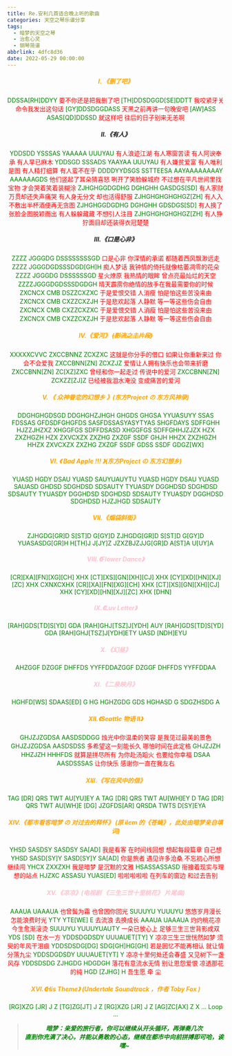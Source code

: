```yaml
---
title: Re.安利几首适合晚上听的歌曲
categories: 天空之琴乐谱分享
tags:
  - 暗梦的天空之琴
  - 治愈心灵
  - 钢琴简谱
abbrlink: 4dfc8d36
date: 2022-05-29 00:00:00
---
```

<div id="darkdream_inject_tips"></div>
<script>
enable_keypiano();
echo_inject_tips();
</script>

<center>
<h5><font color="orange">I. 《删了吧》</font></h5>

<font color="green">DDSSA[RH]DDYY</font>
<font color="red">要不你还是把我删了吧</font>
<font color="green">[TH]DDSDGGD[SE]DDTT</font>
<font color="red">我咬紧牙关命令我发出这句话</font>
<font color="green">[GY]DDSDGGDASS</font>
<font color="red">天黑之前再讲一句晚安吧</font>
<font color="green">[AW]ASS ASAS[QD]DDSSD</font>
<font color="red">就这样吧 往后的日子别来无恙啊</font>

<h5>II.《有人》</h5>

<font color="green">YDDSDD YSSSAS YAAAAA UUUYAU</font>
<font color="red">有人浪迹江湖 有人寒窗苦读 有人阿谀奉承 有人早已麻木</font>
<font color="green">YDDSGD SSSADS YAAYAA UUUYAU</font>
<font color="red">有人嫌贫爱富 有人唯利是图 有人精打细算 有人蛮不在乎</font>
<font color="green">DDDDYYDSGS SSTTEESA AAYAAAAAAAAY AAAAAAGDS</font>
<font color="red">他们竖起了耳朵猜喜怒 咧开了笑脸躲城府 不过想在平凡世间里找宝物 才会哭着笑着装糊涂</font>
<font color="green">ZJHGHGGDGDHG DGHGHH GASDGS[SD]</font>
<font color="red">有人家财万贯却还失声痛哭 有人身无分文 却也活得舒服</font>
<font color="green">ZJHGHGHGHGHGZ[ZH]</font>
<font color="red">有人入不敷出半杯酒便再无贪图</font>
<font color="green">ZJHGHGGDGDHG DGHGHH GDSDGS[SD]</font>
<font color="red">有人换了张脸企图脱颖而出 有人躲躲藏藏 不想引人注目</font>
<font color="green">ZJHGHGHGHGHGZ[ZH]</font>
<font color="red">有人狰狞面目却还装得衣冠楚楚</font>

<h5>III.《口是心非》</h5>

<font color="green">ZZZZ JGGGDG DSSSSSSSSGD</font>
<font color="red">口是心非 你深情的承诺 都随着西风飘渺远走</font>
<font color="green">ZZZZ JGGGDGDSSSDGD[GH]H</font>
<font color="red">痴人梦话 我钟情的倚托就像枯萎凋零的花朵</font>
<font color="green">ZZZZ JGGGDG DSSSSSSGD</font>
<font color="red">星火燎原 我热情的眼眸 曾点亮最灿烂的天空</font>
<font color="green">ZZZZJGGGDGDSSSDGDGH</font>
<font color="red">晴天霹雳你绝情的放手在我最需要你的时候</font>
<font color="green">ZXCNCX CMB DSZZCXZXC</font>
<font color="red">于是爱恨交错 人消瘦 怕是怕这些苦没来由</font>
<font color="green">ZXCNCX CMB CXZZCXZJH</font>
<font color="red">于是悲欢起落 人静默 等一等这些伤会自由</font>
<font color="green">ZXCNCX CMB CXZZCXZXC</font>
<font color="red">于是爱恨交错 人消瘦 怕是怕这些苦没来由</font>
<font color="green">ZXCNCX CMB CXZZCXZJH</font>
<font color="red">于是悲欢起落 人静默 等一等这些伤会自由</font>

<h5><font color="orange">IV.《爱河》 <del datetime="2022-05-26T11:41:22+00:00">(影流之主片段)</del></font></h5>

<font color="green">XXXXXCVVC ZXCCBNNZ ZCXZXC</font>
<font color="red">这就是你分手的借口 如果让你重新来过 你会不会爱我</font>
<font color="green">ZXCCBNN[ZN] ZCXZJZ</font>
<font color="red">爱情让人拥有快乐也会带来折磨</font>
<font color="green">ZXCCBNN[ZN] ZC[XZ]ZXC</font>
<font color="red">曾经和你一起走过 传说中的爱河</font>
<font color="green">ZXCCBNN[ZN] ZCXZZ[ZJ]Z</font>
<font color="red">已经被我泪水淹没 变成痛苦的爱河</font>

<h5><font color="orange">V. 《 众神眷恋的幻想乡 》(东方Project の 东方风神录) </font></h5>

<font color="green">DDGHGHGDSGD</font>
<font color="green">DDGHGHZJHGH</font>
<font color="green">GHGDS GHGSA</font>
<font color="green">YYUASUYY</font>
<font color="green">SSAS FDSSAS GFDSDFGHGFDS</font>
<font color="green">SASFDSSASYASYTYAS</font>
<font color="green">SHGFDAYS SDFFGHH HJZZJHZXZ</font>
<font color="green">XHGGFGS SDFFDSASD</font>
<font color="green">XHGGFGS SDFFGHHJZJZX</font>
<font color="green">HZX ZXZHGZH</font>
<font color="green">HZX ZXVCXZX</font>
<font color="green">ZXZHG ZXZGF</font>
<font color="green">SSDF GHJH</font>
<font color="green">HHZX ZXZHGZH</font>
<font color="green">HHZX ZXVCXZX</font>
<font color="green">ZXZHG ZXZGF</font>
<font color="green">SSDF GDSS</font>
<font color="green">SSDF GDGZ[WX]</font>

<h5><font color="orange">VI. 《 Bad Apple !!! 》(东方Project の 东方幻想乡) </font></h5>

<font color="green">YUASD HGDY DSAU</font>
<font color="green">YUASD SAUYUAUYTU</font>
<font color="green">YUASD HGDY DSAU</font>
<font color="green">YUASD SAUASD</font>
<font color="green">GHDSD SDGHDSD</font>
<font color="green">SDSAUTY TYUASDY</font>
<font color="green">DGGHDSD SDGHDSD SDSAUTY TYUASDY</font>
<font color="green">DGGHDSD SDGHDSD SDSAUTY TYUASDY</font>
<font color="green">DGGHDSD SDGHDSD HJZJHGD SDSAUTY</font>

<h5><font color="orange">VII.《烟袋斜街》</font></h5>

<font color="green">ZJHGDG[GR]D S[ST]D G[GY]D</font>
<font color="green">ZJHGDG[GR]D S[ST]D G[GY]D</font>
<font color="green">YUASASDG[GR]H H[TH]J J[JY]Z</font>
<font color="green">JZXZBJZJJG[GR]D A[ST]A U[UY]A</font>

<h5><font color="pink">VIII.《Flower Dance》</font></h5>

<font color="green">[CR][XA][FN][XG][CH] XHX</font>
<font color="green">[CT][XS][GN][XH][CJ] XHX</font>
<font color="green">[CY][XD][HN][XJ][ZC] XHX</font>
<font color="green">CXNXCXHX</font>
<font color="green">[CR][XA][FN][XG][CH] XHX</font>
<font color="green">[CT][XS][GN][XH][CJ] XHX</font>
<font color="green">[CY][XD][HN][XJ][ZC] XHX [DHN]</font>

<h5><font color="pink">IX.《Luv Letter》</font></h5>

<font color="green">[RAH]GDS[TD]S[YD] GDA</font>
<font color="green">[RAH]GHJ[TSZ]J[YDH] AUY</font>
<font color="green">[RAH]GDS[TD]S[YD] GDA</font>
<font color="green">[RAH]GHJ[TSZ]J[YDH]ETY UASD</font>
<font color="green">[NDH]EYU</font>

<h5><font color="pink">X.《幻昼》</font></h5>

<font color="green">AHZGGF DZGGF DHFFDS YYFFDDAZGGF</font>
<font color="green">DZGGF DHFFDS YYFFDDAA</font>

<h5><font color="pink">XI.《二泉映月》</font></h5>

<font color="green">HGHFD[WS] SDAAS[ED] G HG HGHZGDG</font>
<font color="green">GDS HGHASD G SDGZHSDG A</font>

<h5><font color="orange">XII.《Seattle 物语 II》</font></h5>

<font color="green">GHJZJZGDSA AASDSDDGG</font>
<font color="red">烛光中你温柔的笑容 是我见过最美的景色</font>
<font color="green">GHJZJZGDSA AASDSDSS</font>
<font color="red">多希望这一刻能长久 哪怕时间在此定格</font>
<font color="green">GHJZJZH HHZJZH HHHFDS</font>
<font color="red">就算是拼尽所有 为你赴汤蹈火 也要给你幸福</font>
<font color="green">DSAA AASDSSSAS</font>
<font color="red">让你快乐 感谢你一直在我左右</font>

<h5><font color="orange">XIII.《写在风中的信》</font></h5>

<font color="green">TAG [DR] QRS TWT AU[YU]EY A</font>
<font color="green">TAG [DR] QRS TWT AU[WH]EY D</font>
<font color="green">TAG [DR] QRS TWT AU[WH]E [DG]</font>
<font color="green">JZGFDS[AR] QRSDA TWTS D[SY]EYA</font>

<h5><font color="orange">XIV.《都市看客暗梦 の 对过去的释怀》 (原 ilem 的《苍蝇》，此处由暗梦亲自填词)</font></h5>

<font color="green">YHSD SASDSY SASDSY SA[AD]</font>
<font color="red">我是看客 在时间线回想 想起每段篇章 自己想</font>
<font color="green">YHSD SASD[SY]Y SASD[SY]Y SA[AD]</font>
<font color="red">你是旅者 遇见许多沧桑 不忘初心所想 继续闯</font>
<font color="green">YHCX ZXXZXH</font>
<font color="red">我是暗梦 是沉默的文雅</font>
<font color="green">HSASSASSASD</font>
<font color="red">衔接着现实与理想的站点</font>
<font color="green">HJZXC ASSASU YUAS[ED]</font>
<font color="red">啦啦啦啦啦 在列车的窗边 和过去告别</font>

<h5><font color="pink">XV.《凉凉》(电视剧 《三生三世十里桃花》 片尾曲) </font></h5>

<font color="green">AAAUA UAAAUA</font>
<font color="red">也曾鬓为霜 也曾因你回光</font>
<font color="green">SUUUYU YUUUYU</font>
<font color="red">悠悠岁月漫长 怎能浪费时光</font>
<font color="green">YTY YTE[WE] E</font>
<font color="red">去流浪 去换成长</font>
<font color="green">AAAUA UAAAUA</font>
<font color="red">灼灼桃花凉 今生愈渐滚烫</font>
<font color="green">SUUUYU YUUUYUAUTY</font>
<font color="red">一朵已放心上 足够三生三世背影成双</font>
<font color="green">YDS [SD]</font>
<font color="red">在水一方</font>
<font color="green">YDDSDGDSDY UUUAUET[TY] Y</font>
<font color="red">凉凉三生三世恍然如梦 须臾的年风干泪痕</font>
<font color="green">YDDSDSDG[DG] SDG[GH]HG[GH]</font>
<font color="red">若是回忆不能再相认 就让情分落九尘</font>
<font color="green">YDDSDGDSDY UUUAUET[YT] Y</font>
<font color="red">凉凉十里何处还会春盛 又见树下一盏风存</font>
<font color="green">YDDSDSDG ZJHGDG HDGDGH</font>
<font color="red">落花有意流水无情 别让恩怨爱恨 凉透那花的纯</font>
<font color="green">HGD [ZJHG] H</font>
<font color="red">吾生愿 牵 尘</font>

<h5><font color="orange">XVI.《His Theme》 (Undertale Soundtrack ，作者 Toby Fox )</font></h5>

<font color="green">[RG]XZG [JR] J Z [TG]ZG[JT] J Z</font>
<font color="green">[RG]XZG [JR] J Z [AG]ZC[AX] Z X</font>
<font color="green">... Loop ...</font>

<blockquote style="color:green"><i><strong>暗梦：亲爱的旅行者，你可以继续从开头循环，再弹奏几次<br>直到你充满了决心，并能以勇敢的心态，继续在都市中向前拼搏即可哈，诶嘿~</strong></i></blockquote>

</center>